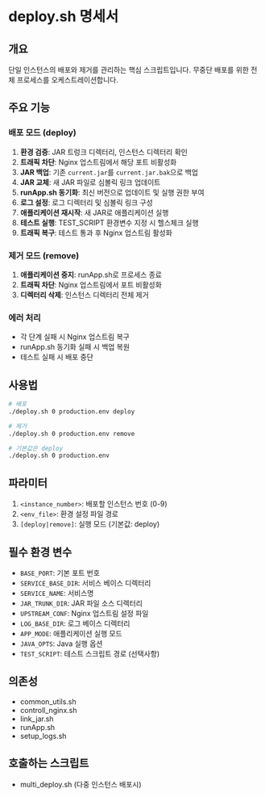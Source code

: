 # deploy.sh 명세서

## 개요
단일 인스턴스의 배포와 제거를 관리하는 핵심 스크립트입니다. 무중단 배포를 위한 전체 프로세스를 오케스트레이션합니다.

## 주요 기능

### 배포 모드 (deploy)
1. **환경 검증**: JAR 트렁크 디렉터리, 인스턴스 디렉터리 확인
2. **트래픽 차단**: Nginx 업스트림에서 해당 포트 비활성화
3. **JAR 백업**: 기존 `current.jar`를 `current.jar.bak`으로 백업
4. **JAR 교체**: 새 JAR 파일로 심볼릭 링크 업데이트
5. **runApp.sh 동기화**: 최신 버전으로 업데이트 및 실행 권한 부여
6. **로그 설정**: 로그 디렉터리 및 심볼릭 링크 구성
7. **애플리케이션 재시작**: 새 JAR로 애플리케이션 실행
8. **테스트 실행**: TEST_SCRIPT 환경변수 지정 시 헬스체크 실행
9. **트래픽 복구**: 테스트 통과 후 Nginx 업스트림 활성화

### 제거 모드 (remove)
1. **애플리케이션 중지**: runApp.sh로 프로세스 종료
2. **트래픽 차단**: Nginx 업스트림에서 포트 비활성화
3. **디렉터리 삭제**: 인스턴스 디렉터리 전체 제거

### 에러 처리
- 각 단계 실패 시 Nginx 업스트림 복구
- runApp.sh 동기화 실패 시 백업 복원
- 테스트 실패 시 배포 중단

## 사용법
```bash
# 배포
./deploy.sh 0 production.env deploy

# 제거
./deploy.sh 0 production.env remove

# 기본값은 deploy
./deploy.sh 0 production.env
```

## 파라미터
1. `<instance_number>`: 배포할 인스턴스 번호 (0-9)
2. `<env_file>`: 환경 설정 파일 경로
3. `[deploy|remove]`: 실행 모드 (기본값: deploy)

## 필수 환경 변수
- `BASE_PORT`: 기본 포트 번호
- `SERVICE_BASE_DIR`: 서비스 베이스 디렉터리
- `SERVICE_NAME`: 서비스명
- `JAR_TRUNK_DIR`: JAR 파일 소스 디렉터리
- `UPSTREAM_CONF`: Nginx 업스트림 설정 파일
- `LOG_BASE_DIR`: 로그 베이스 디렉터리
- `APP_MODE`: 애플리케이션 실행 모드
- `JAVA_OPTS`: Java 실행 옵션
- `TEST_SCRIPT`: 테스트 스크립트 경로 (선택사항)

## 의존성
- common_utils.sh
- controll_nginx.sh
- link_jar.sh
- runApp.sh
- setup_logs.sh

## 호출하는 스크립트
- multi_deploy.sh (다중 인스턴스 배포시)